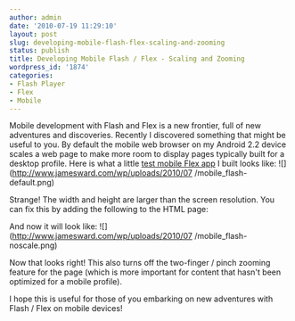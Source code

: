 ```yaml
---
author: admin
date: '2010-07-19 11:29:10'
layout: post
slug: developing-mobile-flash-flex-scaling-and-zooming
status: publish
title: Developing Mobile Flash / Flex - Scaling and Zooming
wordpress_id: '1874'
categories:
- Flash Player
- Flex
- Mobile
---
```


Mobile development with Flash and Flex is a new frontier, full of new
adventures and discoveries. Recently I discovered something that might be
useful to you. By default the mobile web browser on my Android 2.2 device
scales a web page to make more room to display pages typically built for a
desktop profile. Here is what a little [test mobile Flex
app](http://www.jamesward.com/demos/MobileSizeTest/MobileSizeTest.html) I
built looks like: ![](http://www.jamesward.com/wp/uploads/2010/07
/mobile_flash-default.png)

Strange! The width and height are larger than the screen resolution. You can
fix this by adding the following to the HTML page:

  
And now it will look like: ![](http://www.jamesward.com/wp/uploads/2010/07
/mobile_flash-noscale.png)

Now that looks right! This also turns off the two-finger / pinch zooming
feature for the page (which is more important for content that hasn't been
optimized for a mobile profile).

I hope this is useful for those of you embarking on new adventures with Flash
/ Flex on mobile devices!

